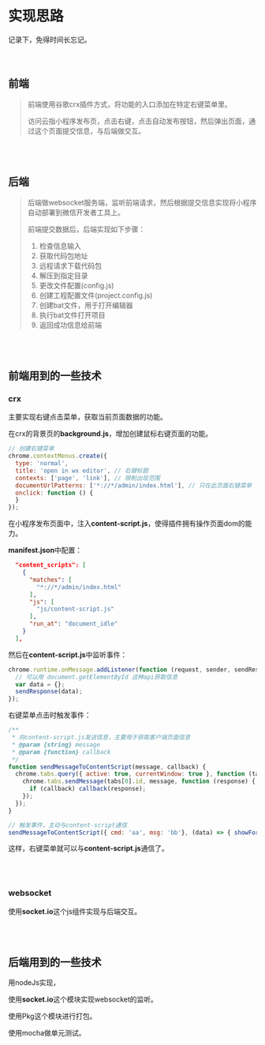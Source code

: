 # 实现思路

记录下，免得时间长忘记。
<br>
<br>
<br>

## 前端

> 前端使用谷歌crx插件方式，将功能的入口添加在特定右键菜单里。
>
> 访问云指小程序发布页，点击右键，点击自动发布按钮，然后弹出页面，通过这个页面提交信息，与后端做交互。

<br>
<br>

## 后端

> 后端做websocket服务端，监听前端请求，然后根据提交信息实现将小程序自动部署到微信开发者工具上。
>
> 前端提交数据后，后端实现如下步骤：
>
> 1. 检查信息输入
> 2. 获取代码包地址
> 3. 远程请求下载代码包
> 4. 解压到指定目录
> 5. 更改文件配置(config.js)
> 6. 创建工程配置文件(project.config.js)
> 7. 创建bat文件，用于打开编辑器
> 8. 执行bat文件打开项目
> 9. 返回成功信息给前端

<br>
<br>

## 前端用到的一些技术

### crx

主要实现右键点击菜单，获取当前页面数据的功能。

在crx的背景页的**background.js**，增加创建鼠标右键页面的功能。

```javascript
// 创建右键菜单
chrome.contextMenus.create({
  type: 'normal',
  title: 'open in wx editor', // 右键标题
  contexts: ['page', 'link'], // 限制出现范围
  documentUrlPatterns: ['*://*/admin/index.html'], // 只在此页面右键菜单  
  onclick: function () {
  }
});
```

在小程序发布页面中，注入**content-script.js**，使得插件拥有操作页面dom的能力。

**manifest.json**中配置：

```json
  "content_scripts": [
    {
      "matches": [
        "*://*/admin/index.html"
      ],
      "js": [
        "js/content-script.js"
      ],
      "run_at": "document_idle"
    }
  ],
```

然后在**content-script.js**中监听事件：

```javascript
chrome.runtime.onMessage.addListener(function (request, sender, sendResponse) {
  // 可以用 document.getElementById 这种api获取信息
  var data = {};
  sendResponse(data);
});
```

右键菜单点击时触发事件：

```javascript
/**
 * 向content-script.js发送信息，主要用于获取客户端页面信息
 * @param {string} message 
 * @param {function} callback 
 */
function sendMessageToContentScript(message, callback) {
  chrome.tabs.query({ active: true, currentWindow: true }, function (tabs) {
    chrome.tabs.sendMessage(tabs[0].id, message, function (response) {
      if (callback) callback(response);
    });
  });
}

// 触发事件，主动与content-script通信
sendMessageToContentScript({ cmd: 'aa', msg: 'bb'}, (data) => { showForm(data) });
```

这样，右键菜单就可以与**content-script.js**通信了。

<br>
<br>

### websocket

使用**socket.io**这个js组件实现与后端交互。

<br>
<br>

## 后端用到的一些技术

用nodeJs实现，

使用**socket.io**这个模块实现websocket的监听。

使用Pkg这个模块进行打包。

使用mocha做单元测试。





